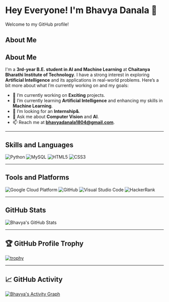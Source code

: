 # Hey Everyone! I'm Bhavya Danala 👋

Welcome to my GitHub profile!

## About Me
## About Me

I'm a **3rd-year B.E. student in AI and Machine Learning** at **Chaitanya Bharathi Institute of Technology**. I have a strong interest in exploring **Artificial Intelligence** and its applications in real-world problems. Here’s a bit more about what I’m currently working on and my goals:

- 🔭 I’m currently working on **Exciting** projects.
- 🌱 I’m currently learning **Artificial Intelligence** and enhancing my skills in **Machine Learning**.
- 👯 I’m looking for an **Internship&**.
- 💬 Ask me about **Computer Vision** and **AI**.
- 📫 Reach me at **bhavyadanala1804@gmail.com**.

---

## Skills and Languages

![Python](https://img.shields.io/badge/-Python-3776AB?style=flat&logo=python&logoColor=white)
![MySQL](https://img.shields.io/badge/-MySQL-4479A1?style=flat&logo=mysql&logoColor=white)
![HTML5](https://img.shields.io/badge/-HTML5-E34F26?style=flat&logo=html5&logoColor=white)
![CSS3](https://img.shields.io/badge/-CSS3-1572B6?style=flat&logo=css3&logoColor=white)


---

## Tools and Platforms

![Google Cloud Platform](https://img.shields.io/badge/-Google%20Cloud%20Platform-4285F4?style=flat&logo=google-cloud&logoColor=white)
![GitHub](https://img.shields.io/badge/-GitHub-181717?style=flat&logo=github&logoColor=white)
![Visual Studio Code](https://img.shields.io/badge/-Visual%20Studio%20Code-007ACC?style=flat&logo=visual-studio-code&logoColor=white)
![HackerRank](https://img.shields.io/badge/-HackerRank-2EC866?style=flat&logo=hackerrank&logoColor=white)

---

## GitHub Stats

![Bhavya's GitHub Stats](https://github-readme-stats.vercel.app/api?username=DanalaBhavya&show_icons=true&theme=radical)

---

## 🏆 GitHub Profile Trophy

[![trophy](https://github-profile-trophy.vercel.app/?username=DanalaBhavya&theme=onedark)](https://github.com/ryo-ma/github-profile-trophy)

---

## 📈 GitHub Activity

[![Bhavya's Activity Graph](https://activity-graph.herokuapp.com/graph?username=DanalaBhavya&theme=github)](https://github.com/DanalaBhavya/github-readme-activity-graph)
